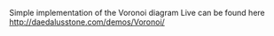 Simple implementation of the Voronoi diagram
Live can be found here http://daedalusstone.com/demos/Voronoi/
